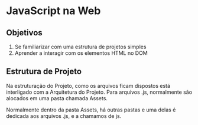 # JavaScript na Web

## Objetivos

  1. Se familiarizar com uma estrutura de projetos simples
  2. Aprender a interagir com os elementos HTML no DOM

## Estrutura de Projeto

  Na estruturação do Projeto, como os arquivos ficam dispostos está interligado com a Arquitetura do Projeto.
  Para arquivos .js, normalmente são alocados em uma pasta chamada Assets.

  Normalmente dentro da pasta Assets, há outras pastas e uma delas é dedicada aos arquivos .js, e a chamamos de js.